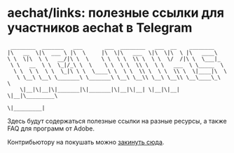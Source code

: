 # aechat/links: полезные ссылки для участников aechat в Telegram

```
 ________  _______   ___       ___  ________   ___  __    ________
|\   __  \|\  ___ \ |\  \     |\  \|\   ___  \|\  \|\  \ |\   ____\
\ \  \|\  \ \   __/|\ \  \    \ \  \ \  \\ \  \ \  \/  /|\ \  \___|_
 \ \   __  \ \  \_|/_\ \  \    \ \  \ \  \\ \  \ \   ___  \ \_____  \
  \ \  \ \  \ \  \_|\ \ \  \____\ \  \ \  \\ \  \ \  \\ \  \|____|\  \
   \ \__\ \__\ \_______\ \_______\ \__\ \__\\ \__\ \__\\ \__\____\_\  \
    \|__|\|__|\|_______|\|_______|\|__|\|__| \|__|\|__| \|__|\_________\
                                                            \|_________|
```

Здесь будут содержаться полезные ссылки на разные ресурсы, а также FAQ для программ от Adobe.

Контрибьютору на покушать можно [закинуть сюда](https://one-qr.ru/v?lO4brOBVmLCaEYFL).
